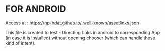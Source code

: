 
# FOR ANDROID

Access at : https://np-hdat.github.io/.well-known/assetlinks.json

This file is created to test - Directing links in android to corresponding App (in case it is installed) without opening chooser (which can handle those kind of intent).

